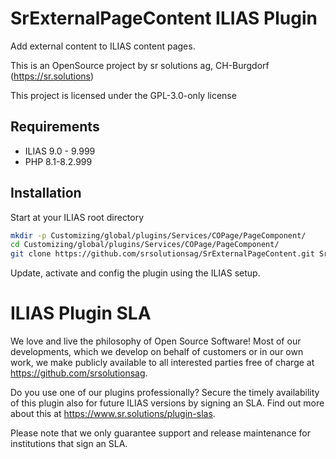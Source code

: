 # SrExternalPageContent ILIAS Plugin

Add external content to ILIAS content pages.

This is an OpenSource project by sr solutions ag, CH-Burgdorf (https://sr.solutions)

This project is licensed under the GPL-3.0-only license

## Requirements

* ILIAS 9.0 - 9.999
* PHP 8.1-8.2.999

## Installation

Start at your ILIAS root directory

```bash
mkdir -p Customizing/global/plugins/Services/COPage/PageComponent/
cd Customizing/global/plugins/Services/COPage/PageComponent/
git clone https://github.com/srsolutionsag/SrExternalPageContent.git SrExternalPageContent
```

Update, activate and config the plugin using the ILIAS setup.

# ILIAS Plugin SLA

We love and live the philosophy of Open Source Software! Most of our developments, which we develop on behalf of customers or in our own work, we make publicly available to all interested parties free of charge at https://github.com/srsolutionsag.

Do you use one of our plugins professionally? Secure the timely availability of this plugin also for future ILIAS versions by signing an SLA. Find out more about this at https://www.sr.solutions/plugin-slas.

Please note that we only guarantee support and release maintenance for institutions that sign an SLA.
